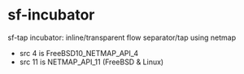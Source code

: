 sf-incubator
============

sf-tap incubator: inline/transparent flow separator/tap using netmap
 * src 4 is FreeBSD10_NETMAP_API_4
 * src 11 is NETMAP_API_11 (FreeBSD & Linux)
